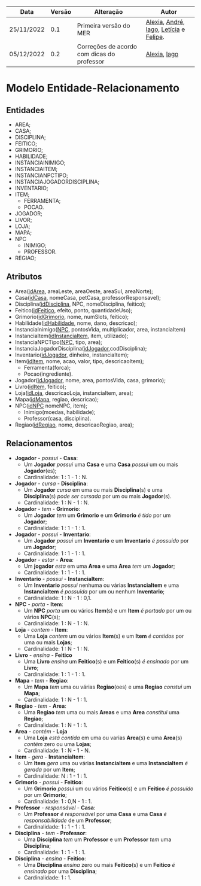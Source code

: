 | Data       | Versão | Alteração                                  | Autor                                                                                                                                                                                                       |
| ---------- | ------ | ------------------------------------------ | ----------------------------------------------------------------------------------------------------------------------------------------------------------------------------------------------------------- |
| 25/11/2022 | 0.1    | Primeira versão do MER                     | [Alexia](https://github.com/alexianaa), [André](https://github.com/dartmol203), [Iago](https://github.com/iagoscm), [Letícia](https://github.com/leticiaarj) e [Felipe](https://github.com/felipecdmoura ). |
| 05/12/2022 | 0.2    | Correções de acordo com dicas do professor | [Alexia](https://github.com/alexianaa), [Iago](https://github.com/iagoscm)                                                                                                                                  |
# Modelo Entidade-Relacionamento

## Entidades
* AREA;
* CASA;
* DISCIPLINA;
* FEITICO;
* GRIMORIO; 
* HABILIDADE;
* INSTANCIAINIMIGO;
* INSTANCIAITEM;
* INSTANCIANPCTIPO;
* INSTANCIAJOGADORDISCIPLINA;
* INVENTARIO;
* ITEM;
    * FERRAMENTA;
    * POCAO.
* JOGADOR;
* LIVOR;
* LOJA; 
* MAPA;
* NPC
    * INIMIGO;
    * PROFESSOR.
* REGIAO;

## Atributos
* Area(<ins>idArea</ins>, areaLeste, areaOeste, areaSul, areaNorte); 
* Casa(<ins>idCasa</ins>, nomeCasa, petCasa, professorResponsavel);
* Disciplina(<ins>idDisciplina</ins>, NPC, nomeDisciplina, feitico);
* Feitico(<ins>idFeitico</ins>, efeito, ponto, quantidadeUso);
* Grimorio(<ins>idGrimorio</ins>, nome, numSlots, feitico);
* Habilidade(<ins>idHabilidade</ins>, nome, dano, descricao);
* InstanciaInimigo(<ins>NPC</ins>, pontosVida, multiplicador, area, instanciaItem)
* InstanciaItem(<ins>idInstanciaItem</ins>, item, utilizado);
* InstanciaNPCTipo(<ins>NPC</ins>, tipo, area);
* InstanciaJogadorDisciplina(<ins>idJogador</ins>,codDisciplina); 
* Inventario(<ins>idJogador</ins>, dinheiro, instanciaItem); 
* Item(<ins>idItem</ins>, nome, acao, valor, tipo, descricaoItem); 
    * Ferramenta(forca);
    * Pocao(ingrediente).
* Jogador(<ins>idJogador</ins>, nome, area, pontosVida, casa, grimorio);
* Livro(<ins>idItem</ins>, feitico);
* Loja(<ins>idLoja</ins>, descricaoLoja, instanciaItem, area);
* Mapa(<ins>idMapa</ins>, regiao, descricao);
* NPC(<ins>idNPC</ins> nomeNPC, item);
    * Inimigo(moedas, habilidade);
    * Professor(casa, disciplina).
* Regiao(<ins>idRegiao</ins>, nome, descricaoRegiao, area);

## Relacionamentos
* **Jogador** -  *possui* -  **Casa**:
    * Um **Jogador** *possui* uma **Casa** e uma **Casa** *possui* um ou mais **Jogador**(es); 
    * Cardinalidade: 1 : 1 - 1 : N.
* **Jogador** -  *cursa* -  **Disciplina**:
    * Um **Jogador** *cursa* em uma ou mais **Disciplina**(s) e uma **Disciplina**(s) *pode ser cursada* por um ou mais **Jogador**(s). 
    * Cardinalidade: 1 : N - 1 : N.
* **Jogador** - *tem* - **Grimorio**:
    * Um **Jogador** *tem* um **Grimorio** e um **Grimorio** *é tido* por um **Jogador**;
    * Cardinalidade: 1 : 1 - 1 : 1.
* **Jogador** - *possui* - **Inventario**:
    * Um **Jogador** *possui* um **Inventario** e um **Inventario** *é possuido* por um **Jogador**;
    * Cardinalidade: 1 : 1 - 1 : 1.    
* **Jogador** - *estar* - **Area**:
    * Um **jogador** *esta* em uma **Area** e uma **Area** *tem* um **Jogador**;
    * Cardinalidade: 1 : 1 - 1 : 1.
* **Inventario** - *possui* - **InstanciaItem**:
    * Um **Inventario** *possui* nenhuma ou várias **InstanciaItem** e uma **InstanciaItem** *é possuida* por um ou nenhum **Inventario**;
    * Cardinalidade: 1 : N - 1 : 0,1. 
* **NPC** - *porta* - **Item**:
    * Um **NPC** *porta* um ou vários **Item**(s) e um **Item** *é portado* por um ou vários **NPC**(s);
    * Cardinalidade: 1 : N - 1 : N.
* **Loja** - *contem* - **Item**:
    * Uma **Loja** *contem* um ou vários **Item**(s) e um **Item** *é contidos* por uma ou mais **Lojas**;
    * Cardinalidade: 1 : N - 1 : N.
* **Livro** - *ensina* - **Feitico**
    * Uma **Livro** *ensina* um **Feitico**(s) e um **Feitico**(s) *é ensinado* por um **Livro**;
    * Cardinalidade: 1 : 1 - 1 : 1.
* **Mapa** - *tem* - **Regiao**:
    * Um **Mapa** *tem* uma ou várias **Regiao**(oes) e uma **Regiao** *constui* um **Mapa**;
    * Cardinalidade: 1 : N - 1 : 1.
* **Regiao** - *tem* - **Area**:
    * Uma **Regiao** *tem* uma ou mais **Areas** e uma **Area** *constitui* uma **Regiao**;
    * Cardinalidade: 1 : N - 1 : 1.
* **Area** - *contém* - **Loja**
    * Uma **Loja** *está contida* em uma ou varias **Area**(s) e uma **Area**(s) *contém* zero ou uma **Lojas**;
    * Cardinalidade: 1 : N - 1 - N.
* **Item** - *gera* - **InstanciaItem**:
    * Um **Item** *gera* uma ou várias **InstanciaItem** e uma **InstanciaItem** *é gerada* por um **Item**;
    * Cardinalidade: N : 1 - 1 : 1.
* **Grimorio** - *possui* - **Feitico**:
    * Um **Grimorio** *possui* um ou vários **Feitico**(s) e um **Feitico** *é possuído* por um **Grimorio**;
    * Cardinalidade: 1 : 0,N - 1 : 1.
* **Professor** - *responsável* - **Casa**:
    * Um **Professor** *é responsável* por uma **Casa** e uma **Casa** *é responsabilidade* de um **Professor**;
    * Cardinalidade: 1 : 1 - 1 : 1.
* **Disciplina** - *tem* - **Professor**:
    * Uma **Disciplina** *tem* um **Professor** e um **Professor** *tem* uma **Disciplina**;
    * Cardinalidade: 1 : 1 - 1 : 1.
* **Disciplina** - *ensina* - **Feitico**:
    * Uma **Disciplina** *ensina* zero ou mais **Feitico**(s) e um **Feitico** *é ensinado* por uma **Disciplina**;
    * Cardinalidade: 1 : 1.
